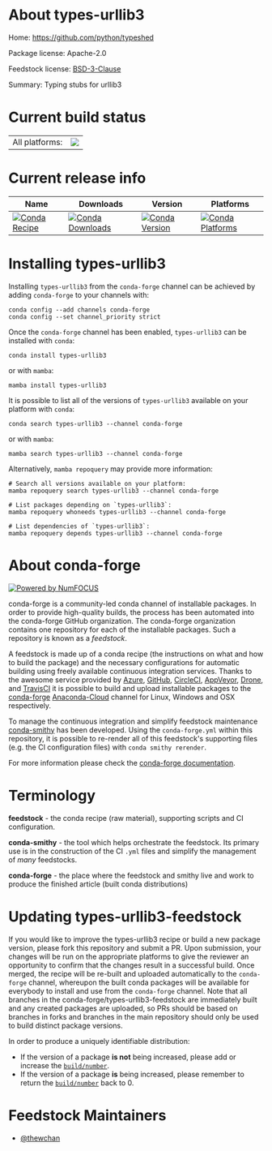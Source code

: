 About types-urllib3
===================

Home: https://github.com/python/typeshed

Package license: Apache-2.0

Feedstock license: [BSD-3-Clause](https://github.com/conda-forge/types-urllib3-feedstock/blob/main/LICENSE.txt)

Summary: Typing stubs for urllib3

Current build status
====================


<table><tr><td>All platforms:</td>
    <td>
      <a href="https://dev.azure.com/conda-forge/feedstock-builds/_build/latest?definitionId=15467&branchName=main">
        <img src="https://dev.azure.com/conda-forge/feedstock-builds/_apis/build/status/types-urllib3-feedstock?branchName=main">
      </a>
    </td>
  </tr>
</table>

Current release info
====================

| Name | Downloads | Version | Platforms |
| --- | --- | --- | --- |
| [![Conda Recipe](https://img.shields.io/badge/recipe-types--urllib3-green.svg)](https://anaconda.org/conda-forge/types-urllib3) | [![Conda Downloads](https://img.shields.io/conda/dn/conda-forge/types-urllib3.svg)](https://anaconda.org/conda-forge/types-urllib3) | [![Conda Version](https://img.shields.io/conda/vn/conda-forge/types-urllib3.svg)](https://anaconda.org/conda-forge/types-urllib3) | [![Conda Platforms](https://img.shields.io/conda/pn/conda-forge/types-urllib3.svg)](https://anaconda.org/conda-forge/types-urllib3) |

Installing types-urllib3
========================

Installing `types-urllib3` from the `conda-forge` channel can be achieved by adding `conda-forge` to your channels with:

```
conda config --add channels conda-forge
conda config --set channel_priority strict
```

Once the `conda-forge` channel has been enabled, `types-urllib3` can be installed with `conda`:

```
conda install types-urllib3
```

or with `mamba`:

```
mamba install types-urllib3
```

It is possible to list all of the versions of `types-urllib3` available on your platform with `conda`:

```
conda search types-urllib3 --channel conda-forge
```

or with `mamba`:

```
mamba search types-urllib3 --channel conda-forge
```

Alternatively, `mamba repoquery` may provide more information:

```
# Search all versions available on your platform:
mamba repoquery search types-urllib3 --channel conda-forge

# List packages depending on `types-urllib3`:
mamba repoquery whoneeds types-urllib3 --channel conda-forge

# List dependencies of `types-urllib3`:
mamba repoquery depends types-urllib3 --channel conda-forge
```


About conda-forge
=================

[![Powered by
NumFOCUS](https://img.shields.io/badge/powered%20by-NumFOCUS-orange.svg?style=flat&colorA=E1523D&colorB=007D8A)](https://numfocus.org)

conda-forge is a community-led conda channel of installable packages.
In order to provide high-quality builds, the process has been automated into the
conda-forge GitHub organization. The conda-forge organization contains one repository
for each of the installable packages. Such a repository is known as a *feedstock*.

A feedstock is made up of a conda recipe (the instructions on what and how to build
the package) and the necessary configurations for automatic building using freely
available continuous integration services. Thanks to the awesome service provided by
[Azure](https://azure.microsoft.com/en-us/services/devops/), [GitHub](https://github.com/),
[CircleCI](https://circleci.com/), [AppVeyor](https://www.appveyor.com/),
[Drone](https://cloud.drone.io/welcome), and [TravisCI](https://travis-ci.com/)
it is possible to build and upload installable packages to the
[conda-forge](https://anaconda.org/conda-forge) [Anaconda-Cloud](https://anaconda.org/)
channel for Linux, Windows and OSX respectively.

To manage the continuous integration and simplify feedstock maintenance
[conda-smithy](https://github.com/conda-forge/conda-smithy) has been developed.
Using the ``conda-forge.yml`` within this repository, it is possible to re-render all of
this feedstock's supporting files (e.g. the CI configuration files) with ``conda smithy rerender``.

For more information please check the [conda-forge documentation](https://conda-forge.org/docs/).

Terminology
===========

**feedstock** - the conda recipe (raw material), supporting scripts and CI configuration.

**conda-smithy** - the tool which helps orchestrate the feedstock.
                   Its primary use is in the construction of the CI ``.yml`` files
                   and simplify the management of *many* feedstocks.

**conda-forge** - the place where the feedstock and smithy live and work to
                  produce the finished article (built conda distributions)


Updating types-urllib3-feedstock
================================

If you would like to improve the types-urllib3 recipe or build a new
package version, please fork this repository and submit a PR. Upon submission,
your changes will be run on the appropriate platforms to give the reviewer an
opportunity to confirm that the changes result in a successful build. Once
merged, the recipe will be re-built and uploaded automatically to the
`conda-forge` channel, whereupon the built conda packages will be available for
everybody to install and use from the `conda-forge` channel.
Note that all branches in the conda-forge/types-urllib3-feedstock are
immediately built and any created packages are uploaded, so PRs should be based
on branches in forks and branches in the main repository should only be used to
build distinct package versions.

In order to produce a uniquely identifiable distribution:
 * If the version of a package **is not** being increased, please add or increase
   the [``build/number``](https://docs.conda.io/projects/conda-build/en/latest/resources/define-metadata.html#build-number-and-string).
 * If the version of a package **is** being increased, please remember to return
   the [``build/number``](https://docs.conda.io/projects/conda-build/en/latest/resources/define-metadata.html#build-number-and-string)
   back to 0.

Feedstock Maintainers
=====================

* [@thewchan](https://github.com/thewchan/)

